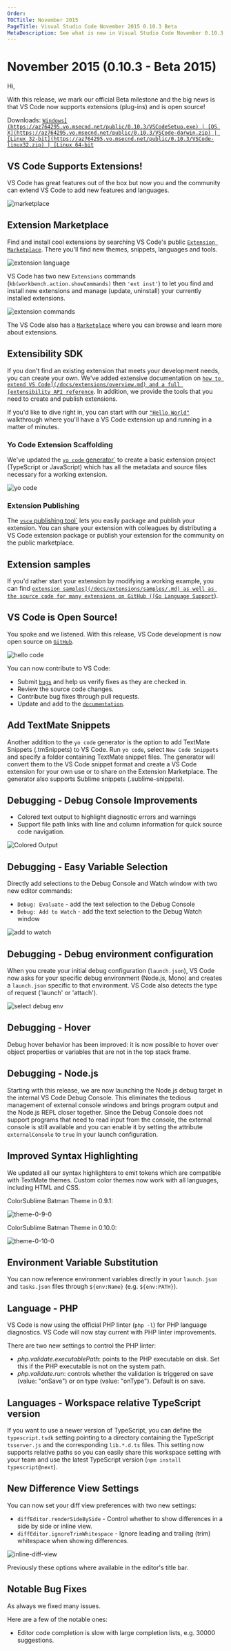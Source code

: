```yaml
---
Order:
TOCTitle: November 2015
PageTitle: Visual Studio Code November 2015 0.10.3 Beta
MetaDescription: See what is new in Visual Studio Code November 0.10.3
---
```

# November 2015 (0.10.3 - Beta 2015)

Hi,

With this release, we mark our official Beta milestone and the big news is that VS Code now supports extensions (plug-ins) and is open source!

Downloads: [`Windows](https://az764295.vo.msecnd.net/public/0.10.3/VSCodeSetup.exe) | [OS X](https://az764295.vo.msecnd.net/public/0.10.3/VSCode-darwin.zip) | [Linux 32-bit](https://az764295.vo.msecnd.net/public/0.10.3/VSCode-linux32.zip) | [Linux 64-bit`](https://az764295.vo.msecnd.net/public/0.10.3/VSCode-linux64.zip)

## VS Code Supports Extensions!

VS Code has great features out of the box but now you and the community can extend VS Code to add new features and languages.

![`marketplace`](images/0_10_0/marketplace.png)

## Extension Marketplace

Find and install cool extensions by searching VS Code's public [`Extension Marketplace`](/docs/editor/extension-marketplace.md).  There you'll find new themes, snippets, languages and tools.

![`extension language`](images/0_10_0/extension-language.png)

VS Code has two new `Extensions` commands (`kb(workbench.action.showCommands)` then `'ext inst'`) to let you find and install new extensions and manage (update, uninstall) your currently installed extensions.

![`extension commands`](images/0_10_0/extension-commands.png)

The VS Code also has a [`Marketplace`](https://marketplace.visualstudio.com/VSCode) where you can browse and learn more about extensions.

## Extensibility SDK

If you don't find an existing extension that meets your development needs, you can create your own.  We've added extensive documentation on [`how to extend VS Code](/docs/extensions/overview.md) and a full [extensibility API reference`](/docs/extensionAPI/overview.md).  In addition, we provide the tools that you need to create and publish extensions.

If you'd like to dive right in, you can start with our [`"Hello World"`](/docs/extensions/example-hello-world.md) walkthrough where you'll have a VS Code extension up and running in a matter of minutes.

### Yo Code Extension Scaffolding

We've updated the [`yo code` generator`](/docs/extensions/yocode.md) to create a basic extension project (TypeScript or JavaScript) which has all the metadata and source files necessary for a working extension.

![`yo code`](images/0_10_0/yo-code.png)

### Extension Publishing

The [`vsce` publishing tool`](/docs/extensions/publish-extension.md) lets you easily package and publish your extension.  You can share your extension with colleagues by distributing a VS Code extension package or publish your extension for the community on the public marketplace.

## Extension samples

If you'd rather start your extension by modifying a working example, you can find [`extension samples](/docs/extensions/samples/.md) as well as the source code for many extensions on GitHub ([Go Language Support`](https://github.com/golang/vscode-go)).

## VS Code is Open Source!

You spoke and we listened.  With this release, VS Code development is now open source on [`GitHub`](https://github.com/microsoft/vscode).

![`hello code`](images/0_10_0/hello-code.png)

You can now contribute to VS Code:
* Submit [`bugs`](https://github.com/microsoft/vscode/issues) and help us verify fixes as they are checked in.
* Review the source code changes.
* Contribute bug fixes through pull requests.
* Update and add to the [`documentation`](https://github.com/microsoft/vscode-docs).

## Add TextMate Snippets

Another addition to the `yo code` generator is the option to add TextMate Snippets (.tmSnippets) to VS Code. Run `yo code`, select `New Code Snippets` and specify a folder containing TextMate snippet files. The generator will convert them to the VS Code snippet format and create a VS Code extension for your own use or to share on the Extension Marketplace. The generator also supports Sublime snippets (.sublime-snippets).

## Debugging - Debug Console Improvements
* Colored text output to highlight diagnostic errors and warnings
* Support file path links with line and column information for quick source code navigation.

![`Colored Output`](images/0_10_0/colored-output.png)

## Debugging - Easy Variable Selection
Directly add selections to the Debug Console and Watch window with two new editor commands:
* `Debug: Evaluate` - add the text selection to the Debug Console
* `Debug: Add to Watch` - add the text selection to the Debug Watch window

![`add to watch`](images/0_10_0/add-to-watch.png)

## Debugging - Debug environment configuration
When you create your initial debug configuration (`launch.json`), VS Code now asks for your specific debug environment (Node.js, Mono) and creates a `launch.json` specific to that environment.  VS Code also detects the type of request ('launch' or 'attach').

![`select debug env`](images/0_10_0/select-debug-env.png)

## Debugging - Hover
Debug hover behavior has been improved: it is now possible to hover over object properties or variables that are not in the top stack frame.

## Debugging - Node.js
Starting with this release, we are now launching the Node.js debug target in the internal VS Code Debug Console. This eliminates the tedious management of external console windows and brings program output and the Node.js REPL closer together. Since the Debug Console does not support programs that need to read input from the console, the external console is still available and you can enable it by setting the attribute `externalConsole` to `true` in your launch configuration.

## Improved Syntax Highlighting
We updated all our syntax highlighters to emit tokens which are compatible with TextMate themes. Custom color themes now work with all languages, including HTML and CSS.

ColorSublime Batman Theme in 0.9.1:

![`theme-0-9-0`](images/0_10_0/theme-0-9-0.png)

ColorSublime Batman Theme in 0.10.0:

![`theme-0-10-0`](images/0_10_0/theme-0-10-0.png)

## Environment Variable Substitution
You can now reference environment variables directly in your `launch.json` and `tasks.json` files through `${env:Name}` (e.g. `${env:PATH}`).

## Language - PHP
VS Code is now using the official PHP linter (`php -l`) for PHP language diagnostics. VS Code will now stay current with PHP linter improvements.

There are two new settings to control the PHP linter:
* _php.validate.executablePath_: points to the PHP executable on disk. Set this if the PHP executable is not on the system path.
* _php.validate.run_: controls whether the validation is triggered on save (value: "onSave") or on type (value: "onType"). Default is on save.

## Languages - Workspace relative TypeScript version

If you want to use a newer version of TypeScript, you can define the `typescript.tsdk` setting pointing to a directory containing the TypeScript `tsserver.js` and the corresponding `lib.*.d.ts` files. This setting now supports relative paths so you can easily share this workspace setting with your team and use the latest TypeScript version (`npm install typescript@next`).

## New Difference View Settings
You can now set your diff view preferences with two new settings:
* `diffEditor.renderSideBySide` - Control whether to show differences in a side by side or inline view.
* `diffEditor.ignoreTrimWhitespace` - Ignore leading and trailing (trim) whitespace when showing differences.

![`inline-diff-view`](images/0_10_0/inline-diff-view.png)

Previously these options where available in the editor's title bar.

## Notable Bug Fixes

As always we fixed many issues.

Here are a few of the notable ones:

* Editor code completion is slow with large completion lists, e.g. 30000 suggestions.

